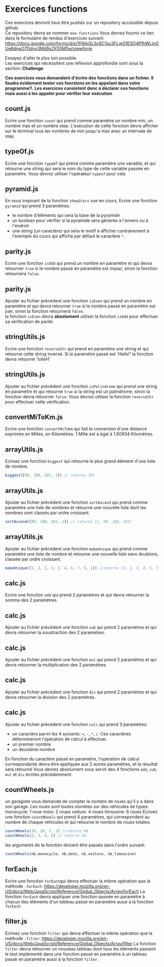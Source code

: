 # Exercices functions

Ces exercices devront tous être pushés sur un repository accessible depuis github.  
Ce repository devra se nommer `exo-functions`
Vous devrez fournir ce lien dans le formulaire de rendus d'exercices suivant: https://docs.google.com/forms/d/e/1FAIpQLSc6C1su3FLwG1ESO4PfhWLjnOUe8dngO7Ddvx3Md9s2X55M5w/viewform

Essayez d'aller le plus loin possible.  
Les exercices qui nécessitent une réflexion approfondie sont sous la section: **Challenge**

**Ces exercices vous demandent d'écrire des fonctions dans un fichier. Il faudra évidement tester ces fonctions en les appelant dans votre programme!!. Les exercices consistent donc à déclarer ces fonctions mais aussi à les appeler pour vérifier leur exécution**

## count.js

Ecrire une fonction `count` qui prend comme paramètre un nombre min, un nombre max et un nombre step. L'exécution de cette fonction devra afficher sur le terminal tous les nombres de min jusqu'a max avec un intervale de step

## typeOf.js

Ecrire une fonction `typeOf` qui prend comme paramètre une variable, et qui retourne une string qui sera le nom du type de cette variable passée en paramètre. Vous devrez utiliser l'opérateur `typeof` pour cela

## pyramid.js

En vous inspirant de la fonction `showStars` vue en cours, Ecrire une fonction `pyramid` qui prend 3 paramètres:

- le nombre d'éléments qui sera la base de la pyramide
- un boolean pour vérifier si la pyramide sera générée à l'envers ou à l'endroit
- une string (un caractère) qui sera le motif à afficher contrairement à l'exemple du cours qui affiche par défaut le caractère `*`.

## parity.js

Ecrire une fonction `isOdd` qui prend un nombre en paramètre et qui devra retourner `true` si le nombre passé en paramètre est impair, sinon la fonction retournera `false`.

## parity.js

Ajouter au fichier précédent une fonction `isEven` qui prend un nombre en paramètre et qui devra retourner `true` si le nombre passé en paramètre est pair, sinon la fonction retournera `false`.  
la fonction `isEven` devra **absolument** utiliser la fonction `isOdd` pour effectuer sa vérification de parité.

## stringUtils.js

Ecrire une fonction `reverseStr` qui prend en paramètre une string et qui retourne cette string inversé.
Si le paramètre passé est 'Hello!' la fonction devra retourné '!olleH'

## stringUtils.js

Ajouter au fichier précédent une fonction `isPalindrome` qui prend une string en paramètre et qui retourne `true` si la string est un palindrome, sinon la fonction devra retourner `false`.
Vous devrez utiliser la fonction `reverseStr` pour effectuer cette vérification.

## convertMiToKm.js

Ecrire une fonction `convertMiToKm` qui fait la conversion d'une distance exprimée en Milles, en Kilomètres.
1 Mille est à égal à 1.60934 Kilomètres.

## arrayUtils.js

Ecrivez une fonction `biggest` qui retourne le plus grand élément d'une liste de nombre.

```js
biggest([99, 100, 101, 1]) // returns 101
```

## arrayUtils.js

Ajouter au fichier précédent une fonction `sortAscend` qui prend comme paramètre une liste de nombres et retourne une nouvelle liste dont les nombres sont classés par ordre croissant.

```js
sortAscend([99, 100, 101, 1]) // returns [1, 99, 100, 101]
```

## arrayUtils.js

Ajouter au fichier précédent une fonction `makeUnique` qui prend comme paramètre une liste de nombre et retourne une nouvelle liste sans doublons, classée par ordre croissant.

```js
makeUnique([1, 2, 1, 3, 2, 4, 5, 7, 5, 1]) //returns [1, 2, 3, 4, 5, 7]
```

## calc.js

Ecrire une fonction `add` qui prend 2 paramètres et qui devra retourner la somme des 2 paramètres.

## calc.js

Ajouter au fichier précédent une fonction `sub` qui prend 2 paramètres et qui devra retourner la soustraction des 2 paramètres.

## calc.js

Ajouter au fichier précédent une fonction `mul` qui prend 2 paramètres et qui devra retourner la multiplication des 2 paramètres.

## calc.js

Ajouter au fichier précédent une fonction `div` qui prend 2 paramètres et qui devra retourner la division des 2 paramètres.

## calc.js

Ajouter au fichier précédent une fonction `calc` qui prend 3 paramètres:

- un caractère parmi les 4 suivants: `+`, `-`, `*`, `/`. Ces caractères détermineront l'opération de calcul à effectuer.
- un premier nombre
- un deuxième nombre

En fonction du caractère passé en paramètre, l'opération de calcul correspondante devra être appliquée aux 2 autres paramètres, et le résultat sera retourné
Vous devrez absolument vous servir des 4 fonctions `add`, `sub`, `mul` et `div` écrites précédemment.

## countWheels.js

un garagiste vous demande de compter le nombre de roues qu'il y a dans son garage.
Les roues sont toutes montées sur des véhicules de types:
monocycle: 1 roue
moto: 2 roues
voiture: 4 roues
limousine: 6 roues
Ecrivez une fonction `countWheels` qui prend 4 paramètres, qui correspondent au nombre de chaque véhicules et qui retourne le nombre de roues totales:

```js
countWheels(10, 20, 7, 2) //returns 90
countWheels(2, 3, 4, 5) // returns 54
```

les arguments de la fonction doivent être passés dans l'ordre suivant:

```js
countWheels(nb_monocycle, nb_moto, nb_voiture, nb_limousine)
```

## forEach.js

Ecrire une fonction `forEach`qui devra effectuer la même opération que la méthode `.forEach`: https://developer.mozilla.org/en-US/docs/Web/JavaScript/Reference/Global_Objects/Array/forEach
La fonction `forEach` devra appliquer une fonction passée en paramètre à chacun des éléments d'un tableau passé en paramètre aussi à la fonction `forEach`

## filter.js

Ecrivez une fonction `filter` qui devra effectuer la même opération que la méthode `.filter`: https://developer.mozilla.org/en-US/docs/Web/JavaScript/Reference/Global_Objects/Array/filter
La fonction `filter` devra retourner un nouveau tableau dont tous les éléments passent le test implémenté dans une fonction passé en paramètre à un tableau passé en paramètre aussi à la fonction `filter`.